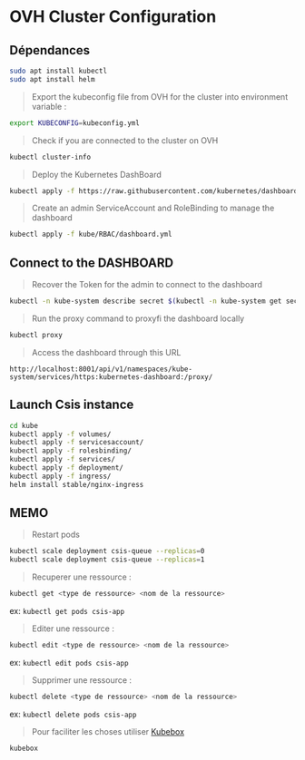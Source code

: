 # OVH Cluster Configuration

## Dépendances

```bash
sudo apt install kubectl
sudo apt install helm
```

> Export the kubeconfig file from OVH for the cluster into environment variable :

```bash
export KUBECONFIG=kubeconfig.yml
```

> Check if you are connected to the cluster on OVH

```bash
kubectl cluster-info
```

> Deploy the Kubernetes DashBoard

```bash
kubectl apply -f https://raw.githubusercontent.com/kubernetes/dashboard/v1.10.1/src/deploy/recommended/kubernetes-dashboard.yaml
```

> Create an admin ServiceAccount and RoleBinding to manage the dashboard

```bash
kubectl apply -f kube/RBAC/dashboard.yml
```

## Connect to the DASHBOARD

> Recover the Token for the admin to connect to the dashboard

```bash
kubectl -n kube-system describe secret $(kubectl -n kube-system get secret | grep admin-user-token | awk '{print $1}')
```

> Run the proxy command to proxyfi the dashboard locally

```bash
kubectl proxy
```

> Access the dashboard through this URL

`http://localhost:8001/api/v1/namespaces/kube-system/services/https:kubernetes-dashboard:/proxy/`

## Launch Csis instance

```bash
cd kube
kubectl apply -f volumes/
kubectl apply -f servicesaccount/
kubectl apply -f rolesbinding/
kubectl apply -f services/
kubectl apply -f deployment/
kubectl apply -f ingress/
helm install stable/nginx-ingress
```

## MEMO

> Restart pods

```bash
kubectl scale deployment csis-queue --replicas=0
kubectl scale deployment csis-queue --replicas=1
```

> Recuperer une ressource :

```bash
kubectl get <type de ressource> <nom de la ressource>
```

ex: `kubectl get pods csis-app`

> Editer une ressource :

```bash
kubectl edit <type de ressource> <nom de la ressource>
```

ex: `kubectl edit pods csis-app`

> Supprimer une ressource :

```bash
kubectl delete <type de ressource> <nom de la ressource>
```

ex: `kubectl delete pods csis-app`

> Pour faciliter les choses utiliser [Kubebox](https://github.com/astefanutti/kubebox)

```bash
kubebox
```
